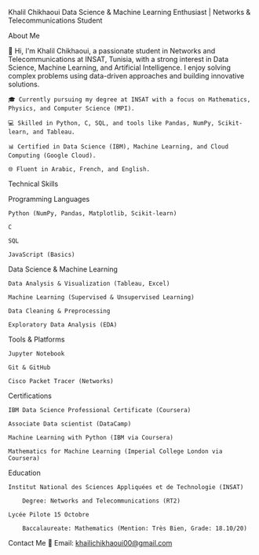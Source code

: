 Khalil Chikhaoui
Data Science & Machine Learning Enthusiast | Networks & Telecommunications Student

About Me

👋 Hi, I'm Khalil Chikhaoui, a passionate student in Networks and Telecommunications at INSAT, Tunisia, with a strong interest in Data Science, Machine Learning, and Artificial Intelligence. I enjoy solving complex problems using data-driven approaches and building innovative solutions.

    🎓 Currently pursuing my degree at INSAT with a focus on Mathematics, Physics, and Computer Science (MPI).

    💻 Skilled in Python, C, SQL, and tools like Pandas, NumPy, Scikit-learn, and Tableau.

    📊 Certified in Data Science (IBM), Machine Learning, and Cloud Computing (Google Cloud).

    🌐 Fluent in Arabic, French, and English.
Technical Skills

Programming Languages

    Python (NumPy, Pandas, Matplotlib, Scikit-learn)

    C

    SQL

    JavaScript (Basics)

Data Science & Machine Learning

    Data Analysis & Visualization (Tableau, Excel)

    Machine Learning (Supervised & Unsupervised Learning)

    Data Cleaning & Preprocessing

    Exploratory Data Analysis (EDA)
    
Tools & Platforms

    Jupyter Notebook

    Git & GitHub

    Cisco Packet Tracer (Networks)
    
Certifications

    IBM Data Science Professional Certificate (Coursera)

    Associate Data scientist (DataCamp)

    Machine Learning with Python (IBM via Coursera)

    Mathematics for Machine Learning (Imperial College London via Coursera)
Education

    Institut National des Sciences Appliquées et de Technologie (INSAT)

        Degree: Networks and Telecommunications (RT2)

    Lycée Pilote 15 Octobre

        Baccalaureate: Mathematics (Mention: Très Bien, Grade: 18.10/20)

Contact Me
📧 Email: khailichikhaoui00@gmail.com
  
